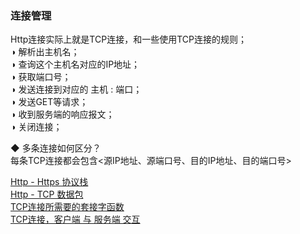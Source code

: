 ### 连接管理  
Http连接实际上就是TCP连接，和一些使用TCP连接的规则；  
◑ 解析出主机名；  
◑ 查询这个主机名对应的IP地址；  
◑ 获取端口号；  
◑ 发送连接到对应的 主机 : 端口；  
◑ 发送GET等请求；  
◑ 收到服务端的响应报文；  
◑ 关闭连接；  

 ◆ 多条连接如何区分？  
 每条TCP连接都会包含<源IP地址、源端口号、目的IP地址、目的端口号>  

[Http - Https 协议栈](../../ImageFiles/http_001.png)  
[Http - TCP 数据包](../../ImageFiles/http_002.png)  
[TCP连接所需要的套接字函数](../../ImageFiles/http_003.png)  
[TCP连接，客户端 与 服务端 交互](../../ImageFiles/http_004.png)  


